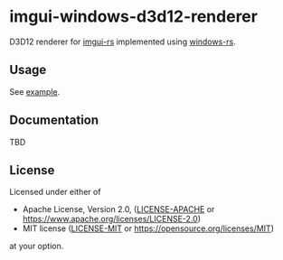 # imgui-windows-d3d12-renderer

D3D12 renderer for [imgui-rs](https://github.com/Gekkio/imgui-rs) implemented
using [windows-rs](https://github.com/microsoft/windows-rs).

## Usage

See [example](examples/hello_world.rs).

## Documentation

TBD

## License

Licensed under either of

- Apache License, Version 2.0, ([LICENSE-APACHE](LICENSE-APACHE) or
  https://www.apache.org/licenses/LICENSE-2.0)
- MIT license ([LICENSE-MIT](LICENSE-MIT) or https://opensource.org/licenses/MIT)

at your option.
